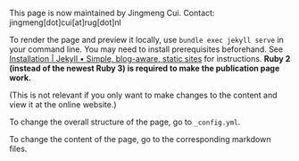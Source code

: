 This page is now maintained by Jingmeng Cui. Contact: jingmeng[dot]cui[at]rug[dot]nl

To render the page and preview it locally, use `bundle exec jekyll serve` in your command line. You may need to install prerequisites beforehand. See [Installation | Jekyll • Simple, blog-aware, static sites](https://jekyllrb.com/docs/installation/) for instructions. **Ruby 2 (instead of the newest Ruby 3) is required to make the publication page work.**

(This is not relevant if you only want to make changes to the content and view it at the online website.)

To change the overall structure of the page, go to `_config.yml`.

To change the content of the page, go to the corresponding markdown files.
